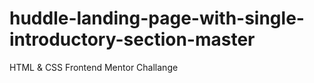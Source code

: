 # huddle-landing-page-with-single-introductory-section-master
HTML &amp; CSS Frontend Mentor Challange
